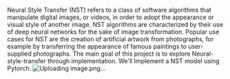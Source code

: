 Neural Style Transfer (NST) refers to a class of software algorithms that manipulate digital images, or videos, in order to adopt the appearance or visual style of another image. NST algorithms are characterized by their use of deep neural networks for the sake of image transformation. Popular use cases for NST are the creation of artificial artwork from photographs, for example by transferring the appearance of famous paintings to user-supplied photographs.
The main goal of this project is to explore Neural-style-transfer through implementation. We'll Implement a NST model using Pytorch.
![Uploading image.png…]()
